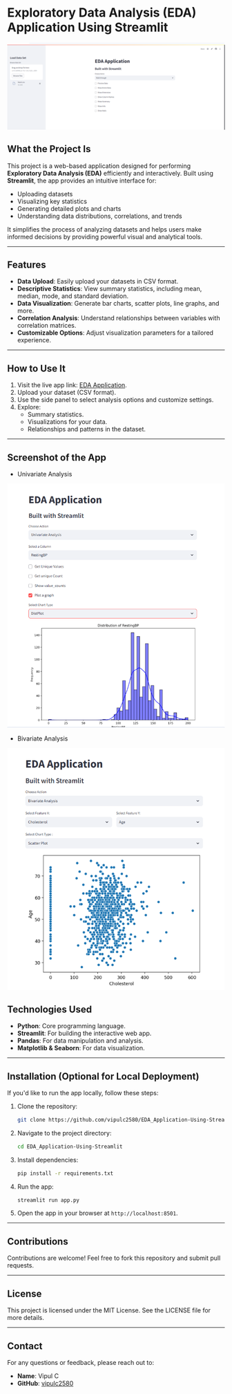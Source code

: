 # Exploratory Data Analysis (EDA) Application Using Streamlit

![EDA Application](https://github.com/vipulc2580/EDA_Application-Using-Streamlit/blob/main/UI.png)

## What the Project Is

This project is a web-based application designed for performing **Exploratory Data Analysis (EDA)** efficiently and interactively. Built using **Streamlit**, the app provides an intuitive interface for:

- Uploading datasets
- Visualizing key statistics
- Generating detailed plots and charts
- Understanding data distributions, correlations, and trends

It simplifies the process of analyzing datasets and helps users make informed decisions by providing powerful visual and analytical tools.

---

## Features

- **Data Upload**: Easily upload your datasets in CSV format.
- **Descriptive Statistics**: View summary statistics, including mean, median, mode, and standard deviation.
- **Data Visualization**: Generate bar charts, scatter plots, line graphs, and more.
- **Correlation Analysis**: Understand relationships between variables with correlation matrices.
- **Customizable Options**: Adjust visualization parameters for a tailored experience.

---

## How to Use It

1. Visit the live app link: [EDA Application](https://edaapps.streamlit.app/).
2. Upload your dataset (CSV format).
3. Use the side panel to select analysis options and customize settings.
4. Explore:
    - Summary statistics.
    - Visualizations for your data.
    - Relationships and patterns in the dataset.

---

## Screenshot of the App

- Univariate Analysis

![App Screenshot](https://github.com/vipulc2580/EDA_Application-Using-Streamlit/blob/main/univariateAnalysis.png)

- Bivariate Analysis
  
![App Screenshot](https://github.com/vipulc2580/EDA_Application-Using-Streamlit/blob/main/Bivariate%20Analysis.png)

## Technologies Used

- **Python**: Core programming language.
- **Streamlit**: For building the interactive web app.
- **Pandas**: For data manipulation and analysis.
- **Matplotlib & Seaborn**: For data visualization.

---

## Installation (Optional for Local Deployment)

If you'd like to run the app locally, follow these steps:

1. Clone the repository:
   ```bash
   git clone https://github.com/vipulc2580/EDA_Application-Using-Streamlit.git
   ```

2. Navigate to the project directory:
   ```bash
   cd EDA_Application-Using-Streamlit
   ```

3. Install dependencies:
   ```bash
   pip install -r requirements.txt
   ```

4. Run the app:
   ```bash
   streamlit run app.py
   ```

5. Open the app in your browser at `http://localhost:8501`.

---

## Contributions

Contributions are welcome! Feel free to fork this repository and submit pull requests.

---

## License

This project is licensed under the MIT License. See the LICENSE file for more details.

---

## Contact

For any questions or feedback, please reach out to:

- **Name**: Vipul C
- **GitHub**: [vipulc2580](https://github.com/vipulc2580)

